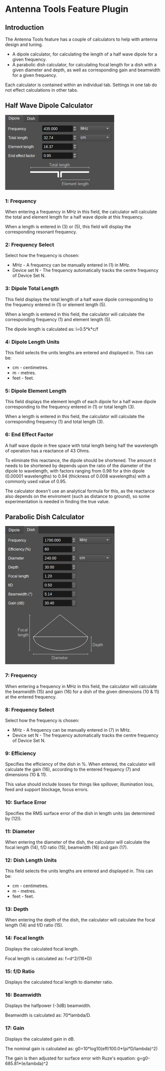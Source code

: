﻿<h1>Antenna Tools Feature Plugin</h1>

<h2>Introduction</h2>

The Antenna Tools feature has a couple of calculators to help with antenna design and tuning.

* A dipole calculator, for calculating the length of a half wave dipole for a given frequency.
* A parabolic dish calculator, for calculating focal length for a dish with a given diameter and depth, as well as corresponding gain and beamwidth for a given frequency.

Each calculator is contained within an individual tab. Settings in one tab do not effect calculations in other tabs.

<h2>Half Wave Dipole Calculator</h2>

![Half wave dipole calculator GUI](../../../doc/img/AntennaTools_plugin_dipole.png)

<h3>1: Frequency</h3>

When entering a frequency in MHz in this field, the calculator will calculate the total and element length for a half wave dipole at this frequency.

When a length is entered in (3) or (5), this field will display the corresponding resonant frequency.

<h3>2: Frequency Select</h3>

Select how the frequency is chosen:

* MHz - A frequency can be manually entered in (1) in MHz.
* Device set N - The frequency automatically tracks the centre frequency of Device Set N.

<h3>3: Dipole Total Length</h3>

This field displays the total length of a half wave dipole corresponding to the frequency entered in (1) or element length (5).

When a length is entered in this field, the calculator will calculate the corresponding frequency (1) and element length (5).

The dipole length is calculated as: l=0.5\*k\*c/f

<h3>4: Dipole Length Units</h3>

This field selects the units lengths are entered and displayed in. This can be:

* cm - centimetres.
* m - metres.
* feet - feet.

<h3>5: Dipole Element Length</h3>

This field displays the element length of each dipole for a half wave dipole corresponding to the frequency entered in (1) or total length (3).

When a length is entered in this field, the calculator will calculate the corresponding frequency (1) and total length (3).

<h3>6: End Effect Factor</h3>

A half wave dipole in free space with total length being half the wavelength of operation has a reactance of 43 Ohms.

To eliminate this reactance, the dipole should be shortened. The amount it needs to be shortened by depends upon the ratio of the diameter of the dipole to wavelength,
with factors ranging from 0.98 for a thin dipole (0.00001 wavelengths) to 0.94 (thickness of 0.008 wavelengths) with a commonly used value of 0.95.

The calculator doesn't use an analytical formula for this, as the reactance also depends on the enviroment (such as distance to ground), so some experimentation
is needed in finding the true value.

<h2>Parabolic Dish Calculator</h2>

![Parabolic Dish Calculator GUI](../../../doc/img/AntennaTools_plugin_dish.png)

<h3>7: Frequency</h3>

When entering a frequency in MHz in this field, the calculator will calculate the beamwidth (15) and gain (16) for a dish of the given dimensions (10 & 11) at the entered frequency.

<h3>8: Frequency Select</h3>

Select how the frequency is chosen:

* MHz - A frequency can be manually entered in (7) in MHz.
* Device set N - The frequency automatically tracks the centre frequency of Device Set N.

<h3>9: Efficiency</h3>

Specifies the efficiency of the dish in %. When entered, the calculator will calculate the gain (16), according to the entered frequency (7) and dimensions (10 & 11).

This value should include losses for things like spillover, illumination loss, feed and support blockage, focus errors.

<h3>10: Surface Error</h3>

Specifies the RMS surface error of the dish in length units (as determined by (12)).

<h3>11: Diameter</h3>

When entering the diameter of the dish, the calculator will calculate the focal length (14), f/D ratio (15), beamwidth (16) and gain (17).

<h3>12: Dish Length Units</h3>

This field selects the units lengths are entered and displayed in. This can be:

* cm - centimetres.
* m - metres.
* feet - feet.

<h3>13: Depth</h3>

When entering the depth of the dish, the calculator will calculate the focal length (14) and f/D ratio (15).

<h3>14: Focal length</h3>

Displays the calculated focal length.

Focal length is calculated as: f=d^2/(16*D)

<h3>15: f/D Ratio</h3>

Displays the calculated focal length to diameter ratio.

<h3>16: Beamwidth</h3>

Displays the halfpower (-3dB) beamwidth.

Beamwidth is calculated as: 70*lambda/D.

<h3>17: Gain</h3>

Displays the calculated gain in dB.

The nominal gain is calculated as: g0=10\*log10(eff/100.0\*(pi*D/lambda)^2)

The gain is then adjusted for surface error with Ruze's equation: g=g0-685.81*(e/lambda)^2
